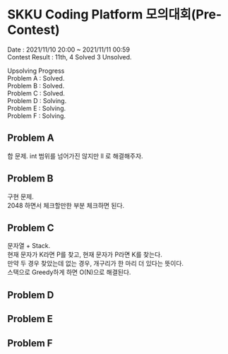 # SKKU Coding Platform 모의대회(Pre-Contest)
Date : 2021/11/10 20:00 ~ 2021/11/11 00:59  
Contest Result : 11th, 4 Solved 3 Unsolved.  

Upsolving Progress  
Problem A : Solved.  
Problem B : Solved.  
Problem C : Solved.  
Problem D : Solving.  
Problem E : Solving.  
Problem F : Solving.

## Problem A  
합 문제. int 범위를 넘어가진 않지만 ll 로 해결해주자.

## Problem B  
구현 문제.  
2048 하면서 체크할만한 부분 체크하면 된다.

## Problem C  
문자열 + Stack.  
현재 문자가 K라면 P를 찾고, 현재 문자가 P라면 K를 찾는다.  
만약 두 경우 찾았는데 없는 경우, 개구리가 한 마리 더 있다는 뜻이다.  
스택으로 Greedy하게 하면 O(N)으로 해결된다.  

## Problem D

## Problem E

## Problem F
